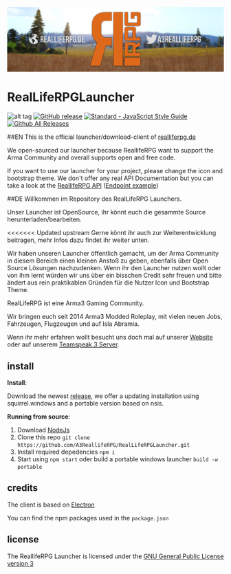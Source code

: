 ![Banner](resources/img/banner.png)

# RealLifeRPGLauncher

![alt tag](https://travis-ci.org/A3ReallifeRPG/RealLifeRPGLauncher.svg?branch=master) [![GitHub release](https://img.shields.io/github/release/A3ReallifeRPG/RealLifeRPGLauncher.svg)](https://github.com/A3ReallifeRPG/RealLifeRPGLauncher/releases/latest) [![Standard - JavaScript Style Guide](https://img.shields.io/badge/code%20style-standard-brightgreen.svg)](http://standardjs.com/) [![Github All Releases](https://img.shields.io/github/downloads/A3ReallifeRPG/RealLifeRPGLauncher/total.svg)](https://github.com/A3ReallifeRPG/RealLifeRPGLauncher/releases)

##EN
This is the official launcher/download-client of [realliferpg.de](https://www.realliferpg.de)

We open-sourced our launcher because ReallifeRPG want to support the Arma Community and overall supports open and free code.

If you want to use our launcher for your project, please change the icon and bootstrap theme.
We don't offer any real API Documentation but you can take a look at the [ReallifeRPG API](https://dev.realliferpg.de/docs/api) ([Endpoint example](https://api.realliferpg.de/v1/servers))

##DE
Willkommen im Repository des RealLifeRPG Launchers.

Unser Launcher ist OpenSource, ihr könnt euch die gesammte Source herunterladen/bearbeiten.  

<<<<<<< Updated upstream
Gerne könnt ihr auch zur Weiterentwicklung beitragen, mehr Infos dazu findet ihr weiter unten.

Wir haben unseren Launcher öffentlich gemacht, um der Arma Community in diesem Bereich einen kleinen Anstoß zu geben, ebenfalls über Open Source Lösungen nachzudenken.
Wenn ihr den Launcher nutzen wollt oder von ihm lernt würden wir uns über ein bisschen Credit sehr freuen und bitte ändert aus rein praktikablen Gründen für die Nutzer Icon und Bootstrap Theme.

RealLifeRPG ist eine Arma3 Gaming Community.

Wir bringen euch seit 2014 Arma3 Modded Roleplay, mit vielen neuen Jobs, Fahrzeugen, Flugzeugen und auf Isla Abramia.

Wenn ihr mehr erfahren wollt besucht uns doch mal auf unserer [Website](https://www.realliferpg.de) oder auf unserem [Teamspeak 3 Server](ts3server://ts.realliferpg.de?port=9987).

## install

**Install**:

Download the newest [release](https://github.com/A3ReallifeRPG/RealLifeRPGLauncher/releases), we offer a updating installation using squirrel.windows and a portable version based on nsis.

**Running from source**:

1. Download [NodeJs](https://nodejs.org/en/)
2. Clone this repo `git clone https://github.com/A3ReallifeRPG/RealLifeRPGLauncher.git`
3. Install required depedencies `npm i`
4. Start using `npm start` oder build a portable windows launcher `build -w portable`

## credits

The client is based on [Electron](http://electron.atom.io/)

You can find the npm packages used in the `package.json`

## license

The ReallifeRPG Launcher is licensed under the [GNU General Public License version 3](https://opensource.org/licenses/GPL-3.0)
